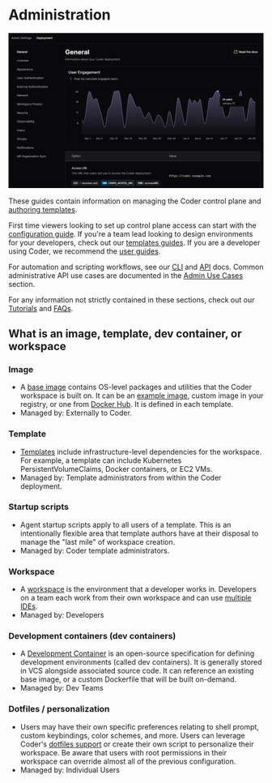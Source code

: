 # Administration

![Admin settings general page](../images/admin/admin-settings-general.png)

These guides contain information on managing the Coder control plane and
[authoring templates](./templates/index.md).

First time viewers looking to set up control plane access can start with the
[configuration guide](./setup/index.md). If you're a team lead looking to design
environments for your developers, check out our
[templates guides](./templates/index.md). If you are a developer using Coder, we
recommend the [user guides](../user-guides/index.md).

For automation and scripting workflows, see our [CLI](../reference/cli/index.md)
and [API](../reference/api/index.md) docs. Common administrative API use cases are documented in the [Admin Use Cases](./use-cases/index.md) section.

For any information not strictly contained in these sections, check out our
[Tutorials](../tutorials/index.md) and [FAQs](../tutorials/faqs.md).

## What is an image, template, dev container, or workspace

### Image

- A [base image](./templates/managing-templates/image-management.md) contains
  OS-level packages and utilities that the Coder workspace is built on. It can
  be an [example image](https://github.com/coder/images), custom image in your
  registry, or one from [Docker Hub](https://hub.docker.com/search). It is
  defined in each template.
- Managed by: Externally to Coder.

### Template

- [Templates](./templates/index.md) include infrastructure-level dependencies
  for the workspace. For example, a template can include Kubernetes
  PersistentVolumeClaims, Docker containers, or EC2 VMs.
- Managed by: Template administrators from within the Coder deployment.

### Startup scripts

- Agent startup scripts apply to all users of a template. This is an
  intentionally flexible area that template authors have at their disposal to
  manage the "last mile" of workspace creation.
- Managed by: Coder template administrators.

### Workspace

- A [workspace](../user-guides/workspace-management.md) is the environment that
  a developer works in. Developers on a team each work from their own workspace
  and can use [multiple IDEs](../user-guides/workspace-access/index.md).
- Managed by: Developers

### Development containers (dev containers)

- A
  [Development Container](./templates/managing-templates/devcontainers/index.md)
  is an open-source specification for defining development environments (called
  dev containers). It is generally stored in VCS alongside associated source
  code. It can reference an existing base image, or a custom Dockerfile that
  will be built on-demand.
- Managed by: Dev Teams

### Dotfiles / personalization

- Users may have their own specific preferences relating to shell prompt, custom
  keybindings, color schemes, and more. Users can leverage Coder's
  [dotfiles support](../user-guides/workspace-dotfiles.md) or create their own
  script to personalize their workspace. Be aware that users with root
  permissions in their workspace can override almost all of the previous
  configuration.
- Managed by: Individual Users

<children></children>
